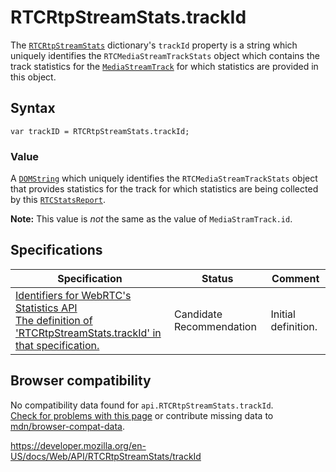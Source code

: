 RTCRtpStreamStats.trackId
=========================

The [`RTCRtpStreamStats`](../rtcrtpstreamstats) dictionary's `trackId` property is a string which uniquely identifies the <span class="page-not-created">`RTCMediaStreamTrackStats`</span> object which contains the track statistics for the [`MediaStreamTrack`](../mediastreamtrack) for which statistics are provided in this object.

Syntax
------

    var trackID = RTCRtpStreamStats.trackId;

### Value

A [`DOMString`](../domstring) which uniquely identifies the <span class="page-not-created">`RTCMediaStreamTrackStats`</span> object that provides statistics for the track for which statistics are being collected by this [`RTCStatsReport`](../rtcstatsreport).

**Note:** This value is *not* the same as the value of <span class="page-not-created">`MediaStramTrack.id`</span>.

Specifications
--------------

<table><thead><tr class="header"><th>Specification</th><th>Status</th><th>Comment</th></tr></thead><tbody><tr class="odd"><td><a href="https://w3c.github.io/webrtc-stats/#dom-rtcrtpstreamstats-trackid">Identifiers for WebRTC's Statistics API<br />
<span class="small">The definition of 'RTCRtpStreamStats.trackId' in that specification.</span></a></td><td><span class="spec-cr">Candidate Recommendation</span></td><td>Initial definition.</td></tr></tbody></table>

Browser compatibility
---------------------

No compatibility data found for `api.RTCRtpStreamStats.trackId`.  
[Check for problems with this page](#on-github) or contribute missing data to [mdn/browser-compat-data](https://github.com/mdn/browser-compat-data).

<a href="https://developer.mozilla.org/en-US/docs/Web/API/RTCRtpStreamStats/trackId" class="_attribution-link">https://developer.mozilla.org/en-US/docs/Web/API/RTCRtpStreamStats/trackId</a>
